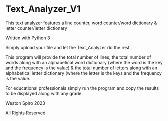 # Text_Analyzer_V1

This text analyzer features a line counter, word counter/word dictionary &amp; letter counter/letter dictionary

Written with Python 3

Simply upload your file and let the Text_Analyzer do the rest

This program will provide the total number of lines, the total number of words along with an alphabetical word dictionary (where the word is the key and the frequency is the value) & the total number of letters along with an alphabetical letter dictionary (where the letter is the keys and the frequency is the value.

For educational professionals simply run the program and copy the results to be displayed along with any grade.

Weston Spiro 2023

All Rights Reserved
